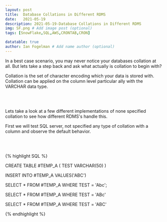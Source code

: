 ```yaml
---
layout: post
title:  Database Collations in Different RDMS
date:   2021-05-19
description: 2021-05-19-Database Collations in Different RDMS
img: SF.png # Add image post (optional)
tags: [SnowFlake,SQL,AWS,CRONTAB,CRON]

datatable: true
author: Ian Fogelman # Add name author (optional)
---
```


<meta property="og:title" content="Database Collations in Different RDMS">
<meta property="og:description" content="A blog by Ian Fogelman.">
<meta property="og:image" content="https://repository-images.githubusercontent.com/190807493/a3610e80-bed1-11e9-87ac-2a4f0aa3b2ee">
<meta property="og:url" content="https://repository-images.githubusercontent.com/190807493/a3610e80-bed1-11e9-87ac-2a4f0aa3b2ee">



In a best case scenario, you may never notice your databases collation at all. But lets take a step back and ask what actually is collation to begin with? 

Collation is the set of character encoding which your data is stored with. Collation can be applied on the column level particular ally with the VARCHAR data type.

<br>

<br>

Lets take a look at a few different implementations of none specified collation to see how different RDMS's handle this. <br>

First we will test SQL server, not specified any type of collation with a column and observe the default behavior.

<br>

<br>

{% highlight SQL %}

CREATE TABLE #TEMP_A
(
TEST VARCHAR(50)
)

INSERT INTO #TEMP_A
VALUES('ABC')


SELECT * FROM #TEMP_A
WHERE TEST = 'Abc';

SELECT * FROM #TEMP_A
WHERE TEST = 'ABc'

SELECT * FROM #TEMP_A
WHERE TEST = 'ABC'

{% endhighlight %}

